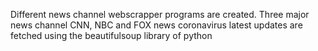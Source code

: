 Different news channel webscrapper programs are created.
Three major news channel CNN, NBC and FOX news coronavirus latest updates are fetched using the beautifulsoup library of python
